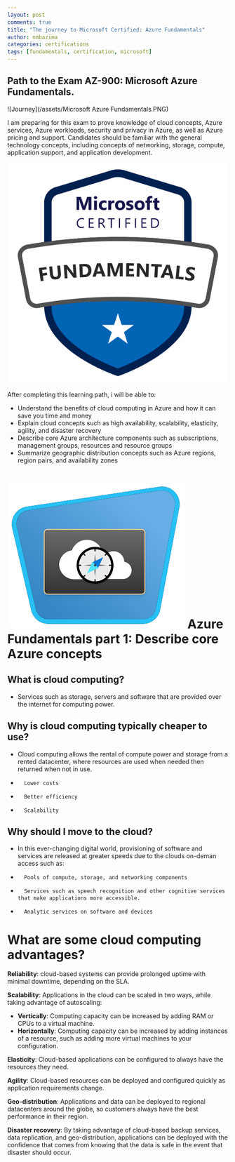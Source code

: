 ```yaml
---
layout: post
comments: true
title: "The journey to Microsoft Certified: Azure Fundamentals"
author: nmbazima
categories: certifications
tags: [fundamentals, certification, microsoft]
---
```


## Path to the Exam AZ-900: Microsoft Azure Fundamentals.

![Journey](/assets/Microsoft Azure Fundamentals.PNG)

I am preparing for this exam to prove knowledge of cloud concepts, Azure services, Azure workloads, security and privacy in Azure, as well as Azure pricing and support. Candidates should be familiar with the general technology concepts, including concepts of networking, storage, compute, application support, and application development.

![Fundamentals](/assets/microsoft-certified-fundamentals-badge.svg)

After completing this learning path, i will be able to:

* Understand the benefits of cloud computing in Azure and how it can save you time and money
* Explain cloud concepts such as high availability, scalability, elasticity, agility, and disaster recovery
* Describe core Azure architecture components such as subscriptions, management groups, resources and resource groups
* Summarize geographic distribution concepts such as Azure regions, region pairs, and availability zones

# ![AzureP1](/assets/az-900-describe-cloud-concepts.svg) Azure Fundamentals part 1: Describe core Azure concepts

## What is cloud computing?
* Services such as storage, servers and software that are provided over the internet for computing power.

## Why is cloud computing typically cheaper to use?
* Cloud computing allows the rental of compute power and storage from a rented datacenter, where resources are used when needed then returned when not in use.
*       Lower costs
*       Better efficiency
*       Scalability

## Why should I move to the cloud?
* In this ever-changing digital world, provisioning of software and services are released at greater speeds due to the clouds on-deman access such as:

*       Pools of compute, storage, and networking components
*       Services such as speech recognition and other cognitive services that make applications more accessible.
*       Analytic services on software and devices

# What are some cloud computing advantages?
**Reliability**: cloud-based systems can provide prolonged uptime with minimal downtime, depending on the SLA.

**Scalability**: Applications in the cloud can be scaled in two ways, while taking advantage of autoscaling:

*   **Vertically**: Computing capacity can be increased by adding RAM or CPUs to a virtual machine.
*   **Horizontally**: Computing capacity can be increased by adding instances of a resource, such as adding more virtual machines to your configuration.

**Elasticity**: Cloud-based applications can be configured to always have the resources they need.

**Agility**: Cloud-based resources can be deployed and configured quickly as application requirements change.

**Geo-distribution**: Applications and data can be deployed to regional datacenters around the globe, so customers always have the best performance in their region.

**Disaster recovery**: By taking advantage of cloud-based backup services, data replication, and geo-distribution, applications can be deployed with the confidence that comes from knowing that the data is safe in the event that disaster should occur.